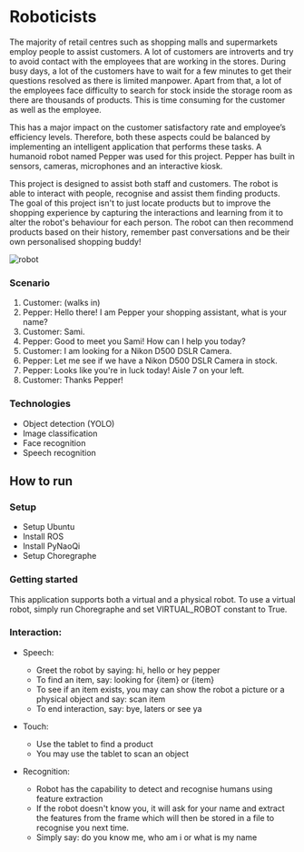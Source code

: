 # Roboticists
The majority of retail centres such as shopping malls and supermarkets employ people to assist customers. A lot of customers are introverts and try to avoid contact with the employees that are working in the stores. During busy days, a lot of the customers have to wait for a few minutes to get their questions resolved as there is limited manpower. Apart from that, a lot of the employees face difficulty to search for stock inside the storage room as there are thousands of products. This is time consuming for the customer as well as the employee.

This has a major impact on the customer satisfactory rate and employee’s efficiency levels. Therefore, both these aspects could be balanced by implementing an intelligent application that performs these tasks. A humanoid robot named Pepper was used for this project. Pepper has built in sensors, cameras, microphones and an interactive kiosk. 

This project is designed to assist both staff and customers. The robot is able to interact with people, recognise and assist them finding products. The goal of this project isn't to just locate products but to improve the shopping experience by capturing the interactions and learning from it to alter the robot's behaviour for each person. The robot can then recommend products based on their history, remember past conversations and be their own personalised shopping buddy!

 ![robot](https://user-images.githubusercontent.com/27843440/67614984-ef093000-f811-11e9-8b93-884a1b0f4ec6.png)
 
### Scenario 
 1. Customer: (walks in)
 2. Pepper: Hello there! I am Pepper your shopping assistant, what is your name?
 3. Customer: Sami.
 4. Pepper: Good to meet you Sami! How can I help you today?
 5. Customer: I am looking for a Nikon D500 DSLR Camera.
 6. Pepper: Let me see if we have a Nikon D500 DSLR Camera in stock.
 7. Pepper: Looks like you're in luck today! Aisle 7 on your left.
 8. Customer: Thanks Pepper!
 
### Technologies
 * Object detection (YOLO)
 * Image classification
 * Face recognition
 * Speech recognition
 
 
## How to run

### Setup
 * Setup Ubuntu
 * Install ROS
 * Install PyNaoQi
 * Setup Choregraphe

### Getting started
 This application supports both a virtual and a physical robot.
 To use a virtual robot, simply run Choregraphe and set VIRTUAL_ROBOT constant to True.
    
### Interaction:
 * Speech:
    - Greet the robot by saying: hi, hello or hey pepper
    - To find an item, say: looking for {item} or {item}
    - To see if an item exists, you may can show the robot a picture or a physical object and say: scan item
    - To end interaction, say: bye, laters or see ya

 * Touch:
    - Use the tablet to find a product
    - You may use the tablet to scan an object

 * Recognition:
    - Robot has the capability to detect and recognise humans using feature extraction
    - If the robot doesn't know you, it will ask for your name and extract the features from the frame which will then be stored in a file to recognise you next time.
    - Simply say: do you know me, who am i or what is my name
    
    
